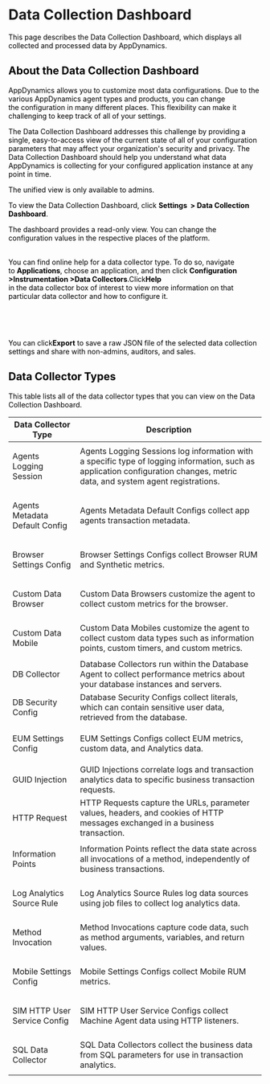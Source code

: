<h1>Data Collection Dashboard</h1><p><span style="color: rgb(0, 0, 0)">This page describes the Data Collection Dashboard, which displays all collected and processed data by AppDynamics.</span></p><h2><span style="color: rgb(0, 0, 0)">About the Data Collection Dashboard</span></h2><p><span style="color: rgb(0, 0, 0)"><span style="color: rgb(0, 0, 0)">AppDynamics allows you to customize most data configurations. Due to the various AppDynamics agent types and products, you can change the&nbsp;configuration&nbsp;in many different places. This&nbsp;flexibility can make it challenging to keep track of all of your settings.</span></span></p><p><span style="color: rgb(0, 0, 0)"><span style="color: rgb(0, 0, 0)">The Data Collection Dashboard addresses this challenge by providing a single, easy-to-access view of&nbsp;<span style="color: rgb(0, 0, 0)">the current state of all of your configuration parameters that may affect your organization's security and privacy.&nbsp;</span></span></span><span style="color: rgb(0, 0, 0)">The Data Collection Dashboard should help you understand what data AppDynamics is collecting for your configured application instance at any point in time.</span></p><p><span style="color: rgb(0, 0, 0)"><span style="color: rgb(0, 0, 0)">The unified view is only available to admins.</span></span></p><p><span style="color: rgb(0, 0, 0)">To view the Data Collection Dashboard, click&nbsp;<strong>Settings&nbsp;&nbsp;&gt;&nbsp;</strong><span style="color: rgb(0, 0, 0)"><strong>Data Collection Dashboard</strong>.</span></span></p><p><span style="color: rgb(0, 0, 0)"><span style="color: rgb(0, 0, 0)">The dashboard provides a read-only view.&nbsp;</span><span style="color: rgb(0, 0, 0)">You can change the configuration values in the respective places of the platform.</span></span></p><div style="text-align: center"><br></div><div><span style="color: rgb(0, 0, 0)">You can find online help for a data collector type. To do so, n<span style="color: rgb(0, 0, 0)">avigate to&nbsp;<strong>Applications</strong>, choose an application, and then click&nbsp;<strong>Configuration &gt;Instrumentation &gt;Data Collectors</strong>.</span>Click<strong>Help</strong></span></div><div><span style="color: rgb(0, 0, 0)">in the data collector box of interest to view more information on that particular data collector and how to configure it.</span></div><p><br></p><p><br></p><p><span style="color: rgb(0, 0, 0)">You can click<strong>Export</strong>&nbsp;to save a raw JSON file of the selected data collection settings and share with non-admins, auditors, and sales.</span></p><h2><span style="color: rgb(0, 0, 0)">Data Collector Types</span></h2><p><span style="color: rgb(0, 0, 0)">This table lists all of the data collector types that you can view on the Data Collection Dashboard.</span></p><div><table><thead><tr><th><div>Data Collector Type</div></th><th><div>Description</div></th></tr></thead><tbody><tr><td><p>Agents Logging Session</p></td><td><div>Agents Logging Sessions log information with a specific type of logging information, such as application configuration changes, metric data, and system agent registrations.</div></td></tr><tr><td colspan="1"><p>Agents Metadata Default Config</p></td><td colspan="1"><div>Agents Metadata Default Configs collect app agents transaction metadata.</div></td></tr><tr><td colspan="1"><p>Browser Settings Config</p></td><td colspan="1"><div>Browser Settings Configs collect Browser RUM and Synthetic metrics.</div></td></tr><tr><td colspan="1"><p>Custom Data Browser</p></td><td colspan="1"><div>Custom Data Browsers customize the agent to collect custom metrics for the browser.</div></td></tr><tr><td colspan="1"><p>Custom Data Mobile</p></td><td colspan="1"><div>Custom Data Mobiles customize the agent to collect custom data types such as information points, custom timers, and custom metrics.</div></td></tr><tr><td colspan="1"><div>DB Collector</div></td><td colspan="1"><div>Database Collectors run within the Database Agent to collect performance metrics about your database instances and servers.</div></td></tr><tr><td colspan="1"><div>DB Security Config</div></td><td colspan="1"><div>Database Security Configs collect literals, which can contain sensitive user data, retrieved from the database.</div></td></tr><tr><td colspan="1"><p>EUM Settings Config</p></td><td colspan="1"><div>EUM Settings Configs collect EUM metrics, custom data, and Analytics data.</div></td></tr><tr><td colspan="1"><p>GUID Injection</p></td><td colspan="1"><div>GUID Injections correlate logs and transaction analytics data to specific business transaction requests.</div></td></tr><tr><td colspan="1"><p>HTTP Request</p></td><td colspan="1"><div>HTTP Requests capture the URLs, parameter values, headers, and cookies of HTTP messages exchanged in a business transaction.</div></td></tr><tr><td colspan="1"><p>Information Points</p></td><td colspan="1"><div>Information Points reflect the data state across all invocations of a method, independently of business transactions.</div></td></tr><tr><td colspan="1"><p>Log Analytics Source Rule</p></td><td colspan="1"><div>Log Analytics Source Rules log data sources using job files to collect log analytics data.</div></td></tr><tr><td colspan="1"><p>Method Invocation</p></td><td colspan="1"><div>Method Invocations capture code data, such as method arguments, variables, and return values.</div></td></tr><tr><td colspan="1"><p>Mobile Settings Config</p></td><td colspan="1"><p>Mobile Settings Configs collect Mobile RUM metrics.</p></td></tr><tr><td colspan="1"><div>SIM HTTP User Service Config</div></td><td colspan="1"><p>SIM HTTP User Service Configs collect Machine Agent data using HTTP listeners.</p></td></tr><tr><td><p>SQL Data Collector</p></td><td><div>SQL Data Collectors collect the business data from SQL parameters for use in transaction analytics.</div></td></tr></tbody></table></div>